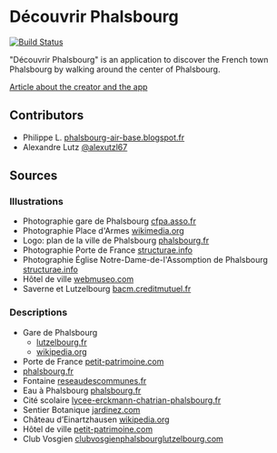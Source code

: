 # Découvrir Phalsbourg
[![Build Status](https://travis-ci.org/cedced19/decouvrir-phalsbourg.svg?branch=master)](https://travis-ci.org/cedced19/decouvrir-phalsbourg)

"Découvrir Phalsbourg" is an application to discover the French town Phalsbourg by walking around the center of Phalsbourg.

[Article about the creator and the app](http://www.republicain-lorrain.fr/edition-de-sarrebourg-chateau-salins/2017/08/02/cedric-jung-fait-decouvrir-la-place-d-armes-de-phalsbourg-au-monde-avec-son-appli)

## Contributors

* Philippe L. [phalsbourg-air-base.blogspot.fr](http://phalsbourg-air-base.blogspot.fr/)
* Alexandre Lutz [@alexutzl67](https://www.instagram.com/alexutzl67/)

## Sources

### Illustrations

* Photographie gare de Phalsbourg [cfpa.asso.fr](http://www.cfpa.asso.fr/Previsu_GARE.html?IDGare=7413&Order=&combo_Carte=TOUT&combo_Gare=P&combo_Compagnie=Alsace-Lorraine&combo_Departement=TOUT&combo_Image=OUI&Txt_Recherche=&chk_Contenant=)
* Photographie Place d'Armes [wikimedia.org](https://commons.wikimedia.org/wiki/File:Phalsbourg_IMG_3532.JPG)
* Logo: plan de la ville de Phalsbourg [phalsbourg.fr](http://www.phalsbourg.fr/Le_Tourisme/L_Histoire)
* Photographie Porte de France [structurae.info](https://structurae.info/ouvrages/porte-de-france-1680-phalsbourg)
* Photographie Église Notre-Dame-de-l'Assomption de Phalsbourg [structurae.info](https://structurae.info/ouvrages/eglise-notre-dame-de-l-assomption-de-phalsbourg)
* Hôtel de ville [webmuseo.com](http://webmuseo.com/ws/musee-phalsbourg/app/report/index.html1)
* Saverne et Lutzelbourg [bacm.creditmutuel.fr](http://www.bacm.creditmutuel.fr/fr/maugendre.html)

### Descriptions

* Gare de Phalsbourg
  *  [lutzelbourg.fr](http://www.lutzelbourg.fr/village/historique-de-lutzelbourg-1.php)
  *  [wikipedia.org](https://fr.wikipedia.org/wiki/Ligne_de_Lutzelbourg_%C3%A0_Drulingen)
* Porte de France [petit-patrimoine.com](http://www.petit-patrimoine.com/fiche-petit-patrimoine.php?id_pp=57540_1)
* [phalsbourg.fr](http://www.phalsbourg.fr/Le_tourisme/Le_Patrimoine)
* Fontaine [reseaudescommunes.fr](http://cdn2_3.reseaudescommunes.fr:8880/cities/419/documents/gpna6s5qdet2zb.pdf)
* Eau à Phalsbourg [phalsbourg.fr](http://www.phalsbourg.fr/La_ville/L_eau__l_assainissement)
* Cité scolaire [lycee-erckmann-chatrian-phalsbourg.fr](http://lycee-erckmann-chatrian-phalsbourg.fr/index.php/infos-diverses/un-peu-d-histoire)
* Sentier Botanique [jardinez.com](http://www.jardinez.com/Parcs-Sentier-Botanique-du-Brunnenthal_Phalsbourg_Moselle_Grand-Est-France_fr_805.html)
* Château d’Einartzhausen [wikipedia.org](https://fr.wikipedia.org/wiki/Ch%C3%A2teau_d%27Einartzhausen)
* Hôtel de ville [petit-patrimoine.com](http://www.petit-patrimoine.com/fiche-petit-patrimoine.php?id_pp=57540_11)
* Club Vosgien [clubvosgienphalsbourglutzelbourg.com](http://www.clubvosgienphalsbourglutzelbourg.com)
